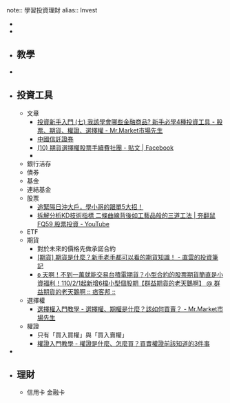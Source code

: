 note:: 學習投資理財
alias:: Invest

-
-
- ## 教學
-
- ## 投資工具
	- 文章
		- [投資新手入門 (七) 我該學會哪些金融商品? 新手必學4種投資工具 - 股票、期貨、權證、選擇權 - Mr.Market市場先生](https://rich01.com/4-2/)
		- [中國信託證券](https://www.win168.com.tw/n3-service/QA/trade-optionq8.html)
		- [(10) 期貨選擇權股票手續費社團 - 貼文 | Facebook](https://www.facebook.com/tradeclubs/posts/5342377059127569?comment_id=5342480819117193&reply_comment_id=5342522829112992)
		-
	- 銀行活存
	- 債券
	- 基金
	- 連結基金
	- 股票
		- [追緊隔日沖大戶，學小哥的跟單5大招！](https://www.cmoney.tw/notes/note-detail.aspx?nid=9792)
		- [拆解分析KD技術指標 二條曲線背後如工藝品般的三道工法 | 夯翻鼠FQ59 股票投資 - YouTube](https://www.youtube.com/watch?v=PKsMKvp9ICs)
	- ETF
	- 期貨
		- 對於未來的價格先做承諾合約
		- [[期貨] 期貨是什麼？新手老手都可以看的期貨知識！ - 直雲的投資筆記](https://chihyun.tw/future/)
		- [ʚ 天啊！不到一萬就能交易台積電期貨？小型合約的股票期貨簡直是小資福利！110/2/1起新增6檔小型個股期【群益期貨的老天鵝啊】 @ 群益期貨的老天鵝啊 :: 痞客邦 ::](https://bananatue02.pixnet.net/blog/post/360125313)
	- 選擇權
		- [選擇權入門教學 - 選擇權、期權是什麼？該如何買賣？ - Mr.Market市場先生](https://rich01.com/what-is-options/)
	- 權證
		- 只有「買入買權」與「買入賣權」
		- [權證入門教學 - 權證是什麼、怎麼買？買賣權證前該知道的3件事](https://rich01.com/what-warrant/)
-
- ## 理財
	- 信用卡 金融卡